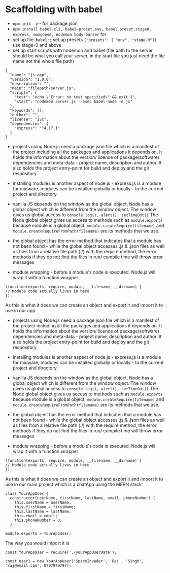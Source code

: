 # Scaffolding with babel

- `npm init -y` - for package.json
- `npm install babel-cli, babel-preset.env, babel.preset.stage0, express, mongoose, nodemon body-parser` for
- set up file`.babelrc` set up presets `{"presets": [ "env", "stage-0"]}` use stage-0 and above
- set up start scripts with nodemon and babel (file path to the server should be what you call your server, in the start file you just need the file name not the whole file path)

```
{
  "name": "js-app",
  "version": "1.0.0",
  "description": "",
  "main": "filepath/server.js",
  "scripts": {
    "test": "echo \"Error: no test specified\" && exit 1",
    "start": "nodemon server.js --exec babel-node -e js"
  },
  "keywords": [],
  "author": "",
  "license": "ISC",
  "dependencies": {
    "express": "^4.17.1"
  }
}
```

- projects using Node.js need a package.json file which is a manifest of the project including all the packages and applications it depends on. It holds the information about the version/ licence of package(software) dependencies and meta-data - project name, description and author. It also holds the project entry-point for build and deploy and the git respository.

- installing modules is another aspect of node.js - express.js is a module for midware, modules can be installed globally or locally - to the current project and directory.

- vanilla JS depends on the window as the global object, Node has a global object which is different from the window object. The window gives us global access to `console.log(), alert(), setTimeOut()` The Node global object gives us access to methods such as `module.exports` because module is a global object, `module.createRequire(filename)` and `module.createRequireFromPath(filename)` are its methods that we use.

- the global object has the error method that indicates that a module has not been found - while the global object accesses .js & .json files as well as files from a relative file path (./) with the require method, the error methods if they do not find the files in run/ compile time will throw error messages

- module wrapping - before a module's code is executed, Node.js will wrap it with a function wrapper

```
(function(exports, require, module, __filename, __dirname) {
// Module code actually lives in here
});
```

As this is what it does we can create an object and export it and import it to use in our app

- projects using Node.js need a package.json file which is a manifest of the project including all the packages and applications it depends on. It holds the information about the version/ licence of package(software) dependencies and meta-data - project name, description and author. It also holds the project entry-point for build and deploy and the git respository.

- installing modules is another aspect of node.js - express.js is a module for midware, modules can be installed globally or locally - to the current project and directory.

- vanilla JS depends on the window as the global object, Node has a global object which is different from the window object. The window gives us global access to `console.log(), alert(), setTimeOut()` The Node global object gives us access to methods such as `module.exports` because module is a global object, `module.createRequire(filename)` and `module.createRequireFromPath(filename)` are its methods that we use.

- the global object has the error method that indicates that a module has not been found - while the global object accesses .js & .json files as well as files from a relative file path (./) with the require method, the error methods if they do not find the files in run/ compile time will throw error messages

- module wrapping - before a module's code is executed, Node.js will wrap it with a function wrapper

```
(function(exports, require, module, __filename, __dirname) {
// Module code actually lives in here
});
```

As this is what it does we can create an object and export it and import it to use in our main project which is a chatApp using the MERN stack

```
class YourAppUser {
  constructor(userName, firstName, lastName, email, phoneNumber) {
    this.userName = userName;
    this.firstName = firstName;
    this.lastName = lastName;
    this.email = email;
    this.phoneNumber = 0;
  }

module.exports = YourAppUser;
```

The way you would import it is

```
const YourAppUser = require('./yourAppUserData');

const user1 = new YourAppUser('SpaceInvader', 'Raj', 'Singh', 'raj@email.com', 0797979797);

```
